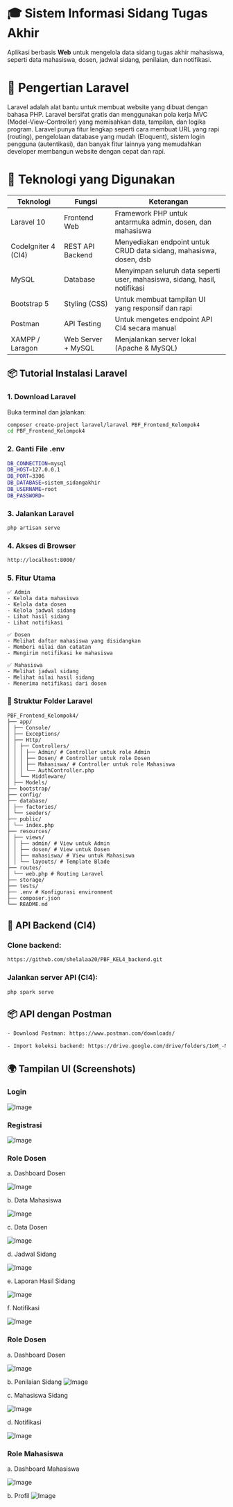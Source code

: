 # 🎓 Sistem Informasi Sidang Tugas Akhir

Aplikasi berbasis **Web** untuk mengelola data sidang tugas akhir mahasiswa, seperti data mahasiswa, dosen, jadwal sidang, penilaian, dan notifikasi.

# 📖 Pengertian Laravel

Laravel adalah alat bantu untuk membuat website yang dibuat dengan bahasa PHP. Laravel bersifat gratis dan menggunakan pola kerja MVC (Model-View-Controller) yang memisahkan data, tampilan, dan logika program. Laravel punya fitur lengkap seperti cara membuat URL yang rapi (routing), pengelolaan database yang mudah (Eloquent), sistem login pengguna (autentikasi), dan banyak fitur lainnya yang memudahkan developer membangun website dengan cepat dan rapi.


# 🚪 Teknologi yang Digunakan

| Teknologi         | Fungsi              | Keterangan                                                                 |
|-------------------|---------------------|-----------------------------------------------------------------------------|
| Laravel 10        | Frontend Web        | Framework PHP untuk antarmuka admin, dosen, dan mahasiswa                  |
| CodeIgniter 4 (CI4)| REST API Backend   | Menyediakan endpoint untuk CRUD data sidang, mahasiswa, dosen, dsb        |
| MySQL             | Database            | Menyimpan seluruh data seperti user, mahasiswa, sidang, hasil, notifikasi |
| Bootstrap 5       | Styling (CSS)       | Untuk membuat tampilan UI yang responsif dan rapi                         |
| Postman           | API Testing         | Untuk mengetes endpoint API CI4 secara manual                             |
| XAMPP / Laragon   | Web Server + MySQL  | Menjalankan server lokal (Apache & MySQL)                                 |

## 📦 Tutorial Instalasi Laravel

###  1. Download Laravel

Buka terminal dan jalankan:

```bash
composer create-project laravel/laravel PBF_Frontend_Kelompok4
cd PBF_Frontend_Kelompok4

```
### 2. Ganti File .env
```bash
DB_CONNECTION=mysql
DB_HOST=127.0.0.1
DB_PORT=3306
DB_DATABASE=sistem_sidangakhir
DB_USERNAME=root
DB_PASSWORD=
```

### 3. Jalankan Laravel
```bash
php artisan serve
```

### 4. Akses di Browser
```bash
http://localhost:8000/
```

### 5. Fitur Utama
```
✅ Admin
- Kelola data mahasiswa
- Kelola data dosen
- Kelola jadwal sidang
- Lihat hasil sidang
- Lihat notifikasi

✅ Dosen
- Melihat daftar mahasiswa yang disidangkan
- Memberi nilai dan catatan
- Mengirim notifikasi ke mahasiswa

✅ Mahasiswa
- Melihat jadwal sidang
- Melihat nilai hasil sidang
- Menerima notifikasi dari dosen
```
### 📁 Struktur Folder Laravel
```
PBF_Frontend_Kelompok4/
├── app/
│ ├── Console/
│ ├── Exceptions/
│ ├── Http/
│ │ ├── Controllers/
│ │ │ ├── Admin/ # Controller untuk role Admin
│ │ │ ├── Dosen/ # Controller untuk role Dosen
│ │ │ ├── Mahasiswa/ # Controller untuk role Mahasiswa
│ │ │ └── AuthController.php
│ │ └── Middleware/
│ ├── Models/
├── bootstrap/
├── config/
├── database/
│ ├── factories/
│ └── seeders/
├── public/
│ └── index.php
├── resources/
│ ├── views/
│ │ ├── admin/ # View untuk Admin
│ │ ├── dosen/ # View untuk Dosen
│ │ ├── mahasiswa/ # View untuk Mahasiswa
│ │ └── layouts/ # Template Blade
├── routes/
│ └── web.php # Routing Laravel
├── storage/
├── tests/
├── .env # Konfigurasi environment
├── composer.json
└── README.md
```


## 🔗 API Backend (CI4)
### Clone backend:
```bash
https://github.com/shelalaa20/PBF_KEL4_backend.git
```
### Jalankan server API (CI4):
```
php spark serve
```
## 📦 API dengan Postman
```bash
- Download Postman: https://www.postman.com/downloads/

- Import koleksi backend: https://drive.google.com/drive/folders/1oM_-M4-XOv8jatZQ66pT2e_izZ_DCZaM?usp=sharing

```
## 🌍 Tampilan UI (Screenshots)

### Login
![Image](https://github.com/user-attachments/assets/2374dbfc-689f-42aa-9a62-907473059b36)

### Registrasi

![Image](https://github.com/user-attachments/assets/2374dbfc-689f-42aa-9a62-907473059b36)

### Role Dosen

a. Dashboard Dosen

![Image](https://github.com/user-attachments/assets/e5a5dfa9-4394-4131-8610-3a3513f0b7f6)

b. Data Mahasiswa

![Image](https://github.com/user-attachments/assets/250e654e-93ee-4360-9f3c-e012794c6d35)

c. Data Dosen

![Image](https://github.com/user-attachments/assets/2132b597-fe20-4dc4-865b-604d7c33b380)

d. Jadwal Sidang

![Image](https://github.com/user-attachments/assets/85ea24fe-633e-4051-b6bb-e391b97ab752)

e. Laporan Hasil Sidang

![Image](https://github.com/user-attachments/assets/226ec963-79da-483e-b189-adf1753fdaeb)

f. Notifikasi

![Image](https://github.com/user-attachments/assets/9a15e674-879f-4135-a98e-7790f7c2d4e5)

### Role Dosen

a. Dashboard Dosen

![Image](https://github.com/user-attachments/assets/c1421641-19ac-42c7-8e6f-10df4f169f4a)

b. Penilaian Sidang
![Image](https://github.com/user-attachments/assets/8d926671-4427-458d-99c1-24e798256fdd)

c. Mahasiswa Sidang

![Image](https://github.com/user-attachments/assets/c184aa8b-25e3-4253-98d8-acd30da7f622)


d. Notifikasi

![Image](https://github.com/user-attachments/assets/a9b7123c-414a-48a9-a7af-5be55cdffdf7)

### Role Mahasiswa

a. Dashboard Mahasiswa

![Image](https://github.com/user-attachments/assets/bc995389-3a30-4e3e-8d12-3aa98d3bf7e6)

b. Profil
![Image](https://github.com/user-attachments/assets/654f887b-1d44-4642-ba7b-e27e94d311e8)
